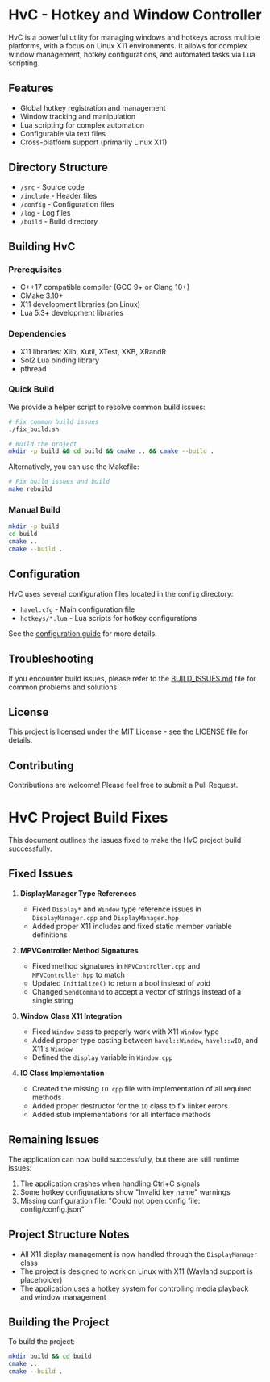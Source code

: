 # HvC - Hotkey and Window Controller

HvC is a powerful utility for managing windows and hotkeys across multiple platforms, with a focus on Linux X11 environments. It allows for complex window management, hotkey configurations, and automated tasks via Lua scripting.

## Features

- Global hotkey registration and management
- Window tracking and manipulation
- Lua scripting for complex automation
- Configurable via text files
- Cross-platform support (primarily Linux X11)

## Directory Structure

- `/src` - Source code
- `/include` - Header files
- `/config` - Configuration files
- `/log` - Log files
- `/build` - Build directory

## Building HvC

### Prerequisites

- C++17 compatible compiler (GCC 9+ or Clang 10+)
- CMake 3.10+
- X11 development libraries (on Linux)
- Lua 5.3+ development libraries

### Dependencies

- X11 libraries: Xlib, Xutil, XTest, XKB, XRandR
- Sol2 Lua binding library
- pthread

### Quick Build

We provide a helper script to resolve common build issues:

```bash
# Fix common build issues
./fix_build.sh

# Build the project
mkdir -p build && cd build && cmake .. && cmake --build .
```

Alternatively, you can use the Makefile:

```bash
# Fix build issues and build
make rebuild
```

### Manual Build

```bash
mkdir -p build
cd build
cmake ..
cmake --build .
```

## Configuration

HvC uses several configuration files located in the `config` directory:

- `havel.cfg` - Main configuration file
- `hotkeys/*.lua` - Lua scripts for hotkey configurations

See the [configuration guide](config/README.md) for more details.

## Troubleshooting

If you encounter build issues, please refer to the [BUILD_ISSUES.md](BUILD_ISSUES.md) file for common problems and solutions.

## License

This project is licensed under the MIT License - see the LICENSE file for details.

## Contributing

Contributions are welcome! Please feel free to submit a Pull Request.

# HvC Project Build Fixes

This document outlines the issues fixed to make the HvC project build successfully.

## Fixed Issues

1. **DisplayManager Type References**
   - Fixed `Display*` and `Window` type reference issues in `DisplayManager.cpp` and `DisplayManager.hpp`
   - Added proper X11 includes and fixed static member variable definitions

2. **MPVController Method Signatures**
   - Fixed method signatures in `MPVController.cpp` and `MPVController.hpp` to match
   - Updated `Initialize()` to return a bool instead of void
   - Changed `SendCommand` to accept a vector of strings instead of a single string

3. **Window Class X11 Integration**
   - Fixed `Window` class to properly work with X11 `Window` type
   - Added proper type casting between `havel::Window`, `havel::wID`, and X11's `Window`
   - Defined the `display` variable in `Window.cpp`

4. **IO Class Implementation**
   - Created the missing `IO.cpp` file with implementation of all required methods
   - Added proper destructor for the `IO` class to fix linker errors
   - Added stub implementations for all interface methods

## Remaining Issues

The application can now build successfully, but there are still runtime issues:

1. The application crashes when handling Ctrl+C signals
2. Some hotkey configurations show "Invalid key name" warnings
3. Missing configuration file: "Could not open config file: config/config.json"

## Project Structure Notes

- All X11 display management is now handled through the `DisplayManager` class
- The project is designed to work on Linux with X11 (Wayland support is placeholder)
- The application uses a hotkey system for controlling media playback and window management

## Building the Project

To build the project:

```bash
mkdir build && cd build
cmake ..
cmake --build .
``` 